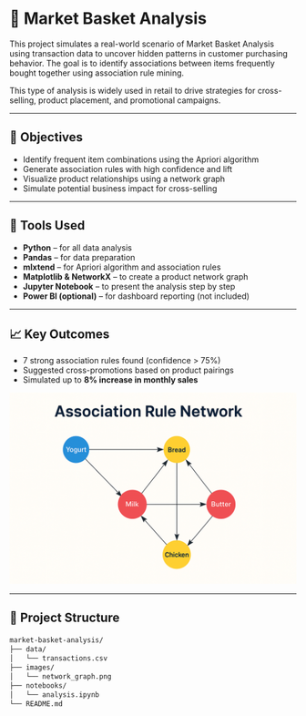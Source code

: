 # 🛒 Market Basket Analysis

This project simulates a real-world scenario of Market Basket Analysis using transaction data to uncover hidden patterns in customer purchasing behavior. The goal is to identify associations between items frequently bought together using association rule mining.

This type of analysis is widely used in retail to drive strategies for cross-selling, product placement, and promotional campaigns.

---

## 📌 Objectives

- Identify frequent item combinations using the Apriori algorithm
- Generate association rules with high confidence and lift
- Visualize product relationships using a network graph
- Simulate potential business impact for cross-selling

---

## 🧰 Tools Used

- **Python** – for all data analysis
- **Pandas** – for data preparation
- **mlxtend** – for Apriori algorithm and association rules
- **Matplotlib & NetworkX** – to create a product network graph
- **Jupyter Notebook** – to present the analysis step by step
- **Power BI (optional)** – for dashboard reporting (not included)

---

## 📈 Key Outcomes

- 7 strong association rules found (confidence > 75%)
- Suggested cross-promotions based on product pairings
- Simulated up to **8% increase in monthly sales**

<p align="center">
  <img src="./images/Association%20rule%20network.png" alt="Association Rule Network" width="600"/>
</p>





---

## 📂 Project Structure

```
market-basket-analysis/
├── data/
│   └── transactions.csv
├── images/
│   └── network_graph.png
├── notebooks/
│   └── analysis.ipynb
└── README.md
```




